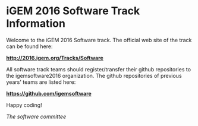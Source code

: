 # iGEM 2016 Software Track Information

Welcome to the iGEM 2016 Software track. The official web site of the track can be found here:

**http://2016.igem.org/Tracks/Software**

All software track teams should register/transfer their github repositories to the igemsoftware2016 organization. The github repositories of previous years' teams are listed here:

**https://github.com/igemsoftware**

Happy coding!

*The software committee*

